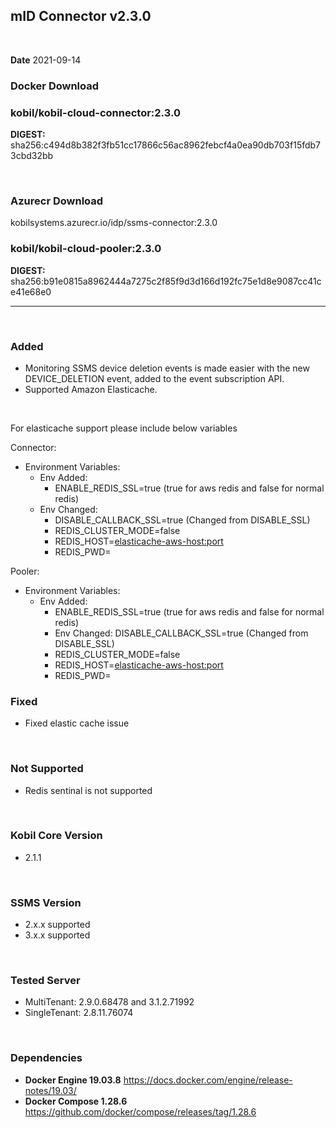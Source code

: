## mID Connector v2.3.0

<br/>

**Date** 2021-09-14

### **Docker Download**

### kobil/kobil-cloud-connector:2.3.0
**DIGEST:** sha256:c494d8b382f3fb51cc17866c56ac8962febcf4a0ea90db703f15fdb73cbd32bb

<br/>

### **Azurecr Download**
kobilsystems.azurecr.io/idp/ssms-connector:2.3.0
<br/>

### kobil/kobil-cloud-pooler:2.3.0
**DIGEST:** sha256:b91e0815a8962444a7275c2f85f9d3d166d192fc75e1d8e9087cc41ce41e68e0
<br/>

------------------------------------
<br/>

### Added
* Monitoring SSMS device deletion events is made easier with the new DEVICE_DELETION event, added to the event subscription API.
* Supported Amazon Elasticache.

<br/>

For elasticache support please include below variables

Connector:  
- Environment Variables:  
  - Env Added:
    - ENABLE_REDIS_SSL=true (true for aws redis and false for normal redis)  
  - Env Changed: 
    - DISABLE_CALLBACK_SSL=true (Changed from DISABLE_SSL)
    - REDIS_CLUSTER_MODE=false
    - REDIS_HOST=<elasticache-aws-host:port>
    - REDIS_PWD=<elasticache-aws-password>           
  
Pooler:
- Environment Variables:
  - Env Added:
    - ENABLE_REDIS_SSL=true (true for aws redis and false for normal redis)
    - Env Changed: DISABLE_CALLBACK_SSL=true (Changed from DISABLE_SSL)
    - REDIS_CLUSTER_MODE=false
    - REDIS_HOST=<elasticache-aws-host:port>
    - REDIS_PWD=<elasticache-aws-password>
  
### Fixed
* Fixed elastic cache issue
  
<br/>
  
### Not Supported
* Redis sentinal is not supported
<br/>
  
### Kobil Core Version
* 2.1.1
  
<br/>
 
### SSMS Version
* 2.x.x supported
* 3.x.x supported
<br/>

### Tested Server
* MultiTenant: 2.9.0.68478 and 3.1.2.71992 
* SingleTenant: 2.8.11.76074
<br/>

### Dependencies
* **Docker Engine 19.03.8**
https://docs.docker.com/engine/release-notes/19.03/
* **Docker Compose 1.28.6**
https://github.com/docker/compose/releases/tag/1.28.6

